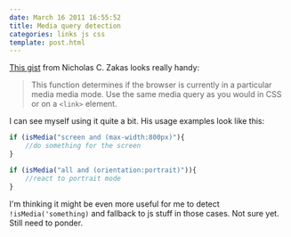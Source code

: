```yaml
---
date: March 16 2011 16:55:52
title: Media query detection
categories: links js css
template: post.html
---
```


[This gist][1] from Nicholas C. Zakas looks really handy:

> This function determines if the browser is currently in a particular media media mode. Use the same media query as you would in CSS or on a `<link>` element.

I can see myself using it quite a bit. His usage examples look like this:

```js
if (isMedia("screen and (max-width:800px)"){
    //do something for the screen
}

if (isMedia("all and (orientation:portrait)")){
    //react to portrait mode
}
```

I'm thinking it might be even more useful for me to detect `!isMedia('something)` and fallback to js stuff in those cases. Not sure yet. Still need to ponder.

[1]: https://gist.github.com/08602e7d2ee448be834c
